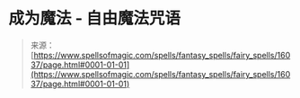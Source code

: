 <!--yml

类别：未分类

日期：2024年06月12日 18:55:55

-->

# 成为魔法 - 自由魔法咒语

> 来源：[https://www.spellsofmagic.com/spells/fantasy_spells/fairy_spells/16037/page.html#0001-01-01](https://www.spellsofmagic.com/spells/fantasy_spells/fairy_spells/16037/page.html#0001-01-01)
